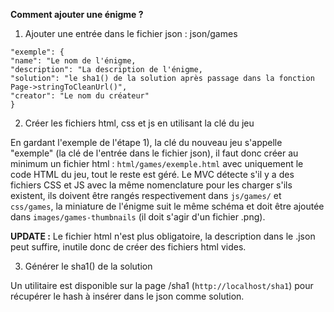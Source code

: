 **Comment ajouter une énigme ?**

1) Ajouter une entrée dans le fichier json : json/games 

```
"exemple": {
"name": "Le nom de l'énigme,
"description": "La description de l'énigme,
"solution": "le sha1() de la solution après passage dans la fonction Page->stringToCleanUrl()",
"creator": "Le nom du créateur"
}
```


2) Créer les fichiers html, css et js en utilisant la clé du jeu

En gardant l'exemple de l'étape 1), la clé du nouveau jeu s'appelle "exemple" (la clé de l'entrée dans le fichier json), il faut donc créer au minimum un fichier html : ``html/games/exemple.html`` avec uniquement le code HTML du jeu, tout le reste est géré.
Le MVC détecte s'il y a des fichiers CSS et JS avec la même nomenclature pour les charger s'ils existent, ils doivent être rangés respectivement dans ``js/games/`` et ``css/games``, la miniature de l'énigme suit le même schéma et doit être ajoutée dans ``images/games-thumbnails`` (il doit s'agir d'un fichier .png).

**UPDATE :**
Le fichier html n'est plus obligatoire, la description dans le .json peut suffire, inutile donc de créer des fichiers html vides. 


3) Générer le sha1() de la solution

Un utilitaire est disponible sur la page /sha1 (``http://localhost/sha1``) pour récupérer le hash à insérer dans le json comme solution.